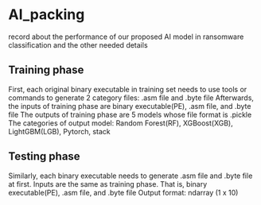 # AI_packing
record about the performance of our proposed AI model in ransomware classification and the other needed details

## Training phase
First, each original binary executable in training set needs to use tools or commands to generate 2 category files: .asm file and .byte file
Afterwards, the inputs of training phase are binary executable(PE), .asm file, and .byte file 
The outputs of training phase are 5 models whose file format is .pickle
The categories of output model: Random Forest(RF), XGBoost(XGB), LightGBM(LGB), Pytorch, stack

## Testing phase
Similarly, each binary executable needs to generate .asm file and .byte file at first.
Inputs are the same as training phase. That is, binary executable(PE), .asm file, and .byte file
Output format: ndarray (1 x 10)

